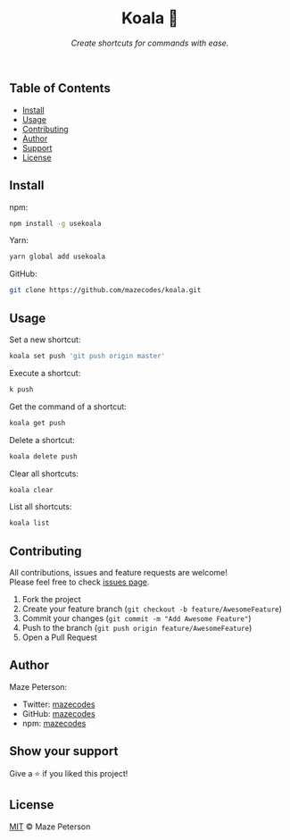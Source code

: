 <div align="center">
  <h1>Koala 🐨</h1>
  <p><i>Create shortcuts for commands with ease.</i></p>
</div><br>

## Table of Contents

- [Install](#install)
- [Usage](#usage)
- [Contributing](#contributing)
- [Author](#author)
- [Support](#show-your-support)
- [License](#license)

## Install

npm:

```bash
npm install -g usekoala
```

Yarn:

```bash
yarn global add usekoala
```

GitHub:

```bash
git clone https://github.com/mazecodes/koala.git
```

## Usage

Set a new shortcut:

```bash
koala set push 'git push origin master'
```

Execute a shortcut:

```bash
k push
```

Get the command of a shortcut:

```bash
koala get push
```

Delete a shortcut:

```bash
koala delete push
```

Clear all shortcuts:

```bash
koala clear
```

List all shortcuts:

```bash
koala list
```

## Contributing

All contributions, issues and feature requests are welcome!<br>
Please feel free to check [issues page](https://github.com/mazecodes/koala/issues).

1. Fork the project
1. Create your feature branch (`git checkout -b feature/AwesomeFeature`)
1. Commit your changes (`git commit -m "Add Awesome Feature"`)
1. Push to the branch (`git push origin feature/AwesomeFeature`)
1. Open a Pull Request

## Author

Maze Peterson:

- Twitter: [mazecodes](https://twitter.com/mazecodes)
- GitHub: [mazecodes](https://github.com/mazecodes)
- npm: [mazecodes](https://npmjs.com/~mazecodes)

## Show your support

Give a ⭐ if you liked this project!

## License

[MIT](https://github.com/mazecodes/koala/blob/master/LICENSE) © Maze Peterson
